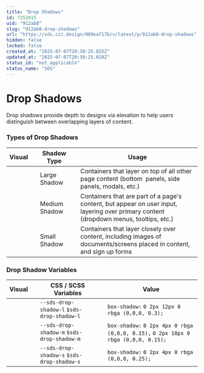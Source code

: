 ```yaml
---
title: "Drop Shadows"
id: 7352915
uid: "912ab8"
slug: "912ab8-drop-shadows"
url: "https://sds.czi.design/009eaf17b/v/latest/p/912ab8-drop-shadows"
hidden: false
locked: false
created_at: "2025-07-07T20:30:25.025Z"
updated_at: "2025-07-07T20:30:25.028Z"
status_id: "not_applicable"
status_name: "SDS"
---
```


# Drop Shadows

Drop shadows provide depth to designs via elevation to help users distinguish between overlapping layers of content.

### Types of Drop Shadows

| **Visual** |   | **Shadow Type** |   | **Usage** |
| --- | --- | --- | --- | --- |
|  |   | Large Shadow |   | Containers that layer on top of all other page content (bottom  panels, side panels, modals, etc.) |
|  |   | Medium Shadow |   | Containers that are part of a page's content, but appear on user input, layering over primary content (dropdown menus, tooltips, etc.) |
|  |   | Small Shadow |   | Containers that layer closely over content, including images of documents/screens placed in content, and sign up forms |

### Drop Shadow Variables

| **Visual** |   | **CSS / SCSS Variables** |   | **Value** |
| --- | --- | --- | --- | --- |
|  |   | `--sds-drop-shadow-l` `$sds-drop-shadow-l` |   | `box-shadow:` `0 2px 12px 0 rbga (0,0,0, 0.3);` |
|  |   | `--sds-drop-shadow-m` `$sds-drop-shadow-m` |   | `box-shadow:` `0 2px 4px 0 rbga (0,0,0, 0.15),` `0 2px 10px 0 rbga (0,0,0, 0.15);` |
|  |   | `--sds-drop-shadow-s` `$sds-drop-shadow-s` |   | `box-shadow:` `0 2px 4px 0 rbga (0,0,0, 0.25);` |

